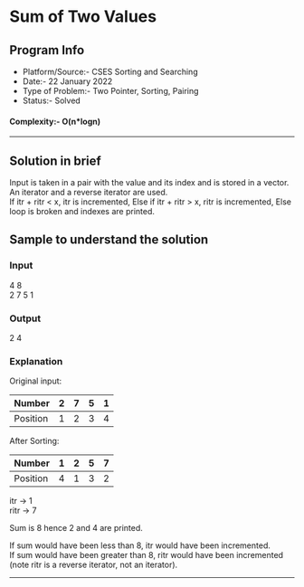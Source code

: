 # Sum of Two Values
## Program Info
- Platform/Source:-     CSES Sorting and Searching
- Date:-                22 January 2022
- Type of Problem:-     Two Pointer, Sorting, Pairing
- Status:-              Solved
#### Complexity:-       O(n*logn)
---
## Solution in brief
Input is taken in a pair with the value and its index and is stored in a vector. An iterator and a reverse iterator are used.\
If itr + ritr < x, itr is incremented, Else if itr + ritr > x, ritr is incremented, Else loop is broken and indexes are printed.

## Sample to understand the solution

### Input
4 8\
2 7 5 1

### Output
2 4

### Explanation

Original input:

| Number   | 2   | 7   | 5   | 1   |
| -------- | --- | --- | --- | --- |
| Position | 1   | 2   | 3   | 4   |

After Sorting:

| Number   | 1   | 2   | 5   | 7   |
| -------- | --- | --- | --- | --- |
| Position | 4   | 1   | 3   | 2   |

itr -> 1\
ritr -> 7

Sum is 8 hence 2 and 4 are printed.

If sum would have been less than 8, itr would have been incremented.\
If sum would have been greater than 8, ritr would have been incremented (note ritr is a reverse iterator, not an iterator).


---